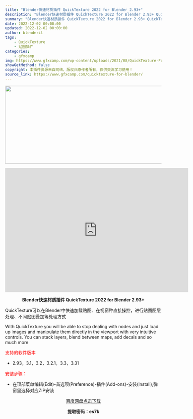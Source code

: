 ```yaml
---
title: "Blender快速材质插件 QuickTexture 2022 for Blender 2.93+"
description: "Blender快速材质插件 QuickTexture 2022 for Blender 2.93+ QuickTexture可以在Blender中快速加载贴图、在视窗种直接操控，进行贴图图层处理、不同..."
summary: "Blender快速材质插件 QuickTexture 2022 for Blender 2.93+ QuickTexture可以在Blender中快速加载贴图、在视窗种直接操控，进行贴图图层处理、不同..."
date: 2022-12-02 00:00:00
updated: 2022-12-02 00:00:00
author: blenderit
tags: 
    - QuickTexture
    - 贴图插件
categories:
    - gfxcamp
img: https://www.gfxcamp.com/wp-content/uploads/2021/08/QuickTexture-For-Blender.jpg
showGetMethod: false
copyright: 本插件资源来自网络，版权归原作者所有，仅供交流学习使用！
source_link: https://www.gfxcamp.com/quicktexture-for-blender/
---
```

<div><p><img decoding="async" class="aligncenter size-full wp-image-96857" src="https://www.gfxcamp.com/wp-content/uploads/2021/08/QuickTexture-For-Blender.jpg" data-src="https://www.gfxcamp.com/wp-content/uploads/2021/08/QuickTexture-For-Blender.jpg" alt="" width="590" height="251" data-srcset="https://www.gfxcamp.com/wp-content/uploads/2021/08/QuickTexture-For-Blender.jpg 590w, https://www.gfxcamp.com/wp-content/uploads/2021/08/QuickTexture-For-Blender-150x64.jpg 150w" data-sizes="(max-width: 590px) 100vw, 590px"></p><p style="text-align: center;"><iframe loading="lazy" src="https://player.youku.com/embed/XNTE4ODc4MTk1Ng==" width="590" height="400" frameborder="0" allowfullscreen="allowfullscreen"></iframe></p><p style="text-align: center;"><strong>Blender快速材质插件 QuickTexture 2022 for Blender 2.93+</strong></p><p>QuickTexture可以在Blender中快速加载贴图、在视窗种直接操控，进行贴图图层处理、不同贴图叠加等处理方式</p><p>With QuickTexture you will be able to stop dealing with nodes and just load up images and manipulate them directly in the viewport with very intuitive controls. You can stack layers, blend between maps, add decals and so much more</p><p><span style="color: #ff0000;">支持的软件版本</span></p><ul>
<li>2.93，3.1，3.2，3.2.1，3.3，3.31</li>
</ul><p><span style="color: #ff0000;">安装步骤：</span></p><ul>
<li>在顶部菜单编辑(Edit)-首选项(Preference)-插件(Add-ons)-安装(Install),弹窗里选择对应ZIP安装</li>
</ul><p style="text-align: center;"><a class="maxbutton-3 maxbutton maxbutton-baidu" target="_blank" rel="noopener" href="https://pan.baidu.com/s/1QhKN0tL01oWQZdGLOc_fXQ?pwd=es7k"><span class="mb-text">百度网盘点击下载</span></a></p><p style="text-align: center;"><strong>提取密码：es7k</strong></p></div>
